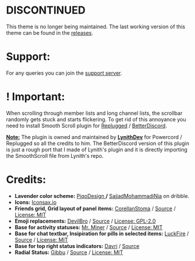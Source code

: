 # DISCONTINUED

This theme is no longer being maintained. The last working version of this theme can be found in the [releases](https://github.com/Lavender-Discord/Lavender/releases).

# Support:

For any queries you can join the [support server](https://discord.gg/sfJV2qdRdW).

# ! Important:

When scrolling through member lists and long channel lists, the scrollbar randomly gets stuck and starts flickering. To get rid of this annoyance you need to install Smooth Scroll plugin for [Replugged](https://github.com/LynithDev/SmoothScrollPowerCord) / [BetterDiscord](https://github.com/Lavender-Discord/Lavender/releases/latest/download/smoothscrollBD.plugin.js).

**<u>Note:</u>** The plugin is owned and maintained by **[LynithDev](https://github.com/LynithDev)** for Powercord / Replugged so all the credits to him. The BetterDiscord version of this plugin is just a rough port that I made of Lynith's plugin and it is directly importing the SmoothScroll file from Lynith's repo.

# Credits:

- **Lavender color scheme:** [PiqoDesign ](https://dribbble.com/Piqodesign)**/** [SajjadMohammadiNia](https://dribbble.com/SajjadMohammadiNia) on dribble.
- **Icons:** [Iconsax.io](https://iconsax.io)
- **Friends grid, Grid layout of panel items:** [CorellanStoma](https://github.com/CorellanStoma/) / [Source](https://github.com/CreArts-Community/Friends-Grid/) / [License: MIT](https://github.com/CreArts-Community/Friends-Grid/blob/master/license)
- **Emoji replacements:** [DevilBro](https://github.com/mwittrien/) / [Source](https://github.com/mwittrien/BetterDiscordAddons/) / [License: GPL-2.0](https://github.com/mwittrien/BetterDiscordAddons/blob/master/LICENSE)
- **Base for activity statuses:** [Mr. Miner](https://github.com/mr-miner1/) / [Source](https://github.com/mr-miner1/cooler-activity-status) / [License: MIT](https://github.com/mr-miner1/cooler-activity-status/blob/main/LICENSE)
- **Base for chat textbar, Insipiration for pills in selected items:** [LuckFire](https://github.com/Discord-Theme-Addons/bubble-bar) / [Source](https://github.com/discord-extensions/bubble-bar) / [License: MIT](https://github.com/discord-extensions/bubble-bar/blob/master/LICENSE)
- **Base for top right status indicators:** [Davri](https://github.com/Davr1) / [Source](https://github.com/Davr1/Discord-CSS-snippets)
- **Radial Status:** [Gibbu](https://github.com/Gibbu) / [Source](https://github.com/DiscordStyles/RadialStatus) / [License: MIT](https://github.com/DiscordStyles/RadialStatus/blob/master/LICENSE.md)
